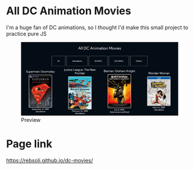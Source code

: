 # All DC Animation Movies

I'm a huge fan of DC animations, so I thought I'd make this small project to practice pure JS

<figure>
<img src="dc-img.png">
<figcaption>Preview</figcaption>
</figure>

# Page link 

https://rebsoli.github.io/dc-movies/

